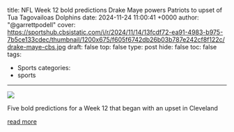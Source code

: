 title: NFL Week 12 bold predictions Drake Maye powers Patriots to upset of Tua Tagovailoas Dolphins
date: 2024-11-24 11:00:41 +0000
author: "@garrettpodell"
cover: https://sportshub.cbsistatic.com/i/r/2024/11/14/13fcdf72-ea91-4983-b975-7b5ce133cdec/thumbnail/1200x675/f605f6742db26b03b787e242cf8f122c/drake-maye-cbs.jpg
draft: false
top: false
type: post
hide: false
toc: false
tags:
  - Sports
categories:
  - sports
---

![](https://sportshub.cbsistatic.com/i/r/2024/11/14/13fcdf72-ea91-4983-b975-7b5ce133cdec/thumbnail/1200x675/f605f6742db26b03b787e242cf8f122c/drake-maye-cbs.jpg)

Five bold predictions for a Week 12 that began with an upset in Cleveland

[read more](https://www.cbssports.com/nfl/news/nfl-week-12-bold-predictions-drake-maye-powers-patriots-to-upset-of-tua-tagovailoas-dolphins/)
